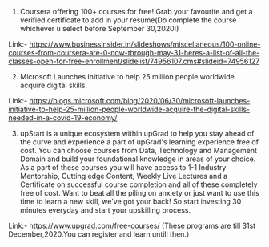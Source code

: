 1. Coursera offering 100+ courses for free! Grab your favourite and get a verified certificate to add in your resume(Do complete the course whichever u select before September 30,2020!)

Link:- https://www.businessinsider.in/slideshows/miscellaneous/100-online-courses-from-coursera-are-0-now-through-may-31-heres-a-list-of-all-the-classes-open-for-free-enrollment/slidelist/74956107.cms#slideid=74956127

2. Microsoft Launches Initiative to help 25 million people worldwide acquire digital skills.

Link:- https://blogs.microsoft.com/blog/2020/06/30/microsoft-launches-initiative-to-help-25-million-people-worldwide-acquire-the-digital-skills-needed-in-a-covid-19-economy/

3. upStart is a unique ecosystem within upGrad to help you stay ahead of the curve and experience a part of upGrad's learning experience free of cost. You can choose courses from Data, Technology and Management Domain and build your foundational knowledge in areas of your choice. As a part of these courses you will have access to 1-1 Industry Mentorship, Cutting edge Content, Weekly Live Lectures and a Certificate on successful course completion and all of these completely free of cost. Want to beat all the piling on anxiety or just want to use this time to learn a new skill, we've got your back! So start investing 30 minutes everyday and start your upskilling process.

Link:- https://www.upgrad.com/free-courses/   (These programs are till 31st December,2020.You can register and learn untill then.)
